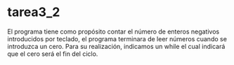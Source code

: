 # tarea3_2
El programa tiene como propósito contar el número de enteros negativos introducidos por teclado, el programa terminara de leer números cuando se introduzca un cero. Para su realización, indicamos un while  el cual indicará que el cero será el fin del ciclo.
